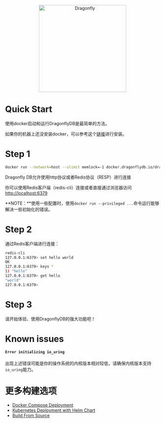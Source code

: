 <p align="center">
  <a href="https://dragonflydb.io">
    <img src="https://raw.githubusercontent.com/dragonflydb/dragonfly/main/.github/images/logo-full.svg"
      width="284" border="0" alt="Dragonfly">
  </a>
</p>

# Quick Start

使用docker启动和运行DragonflyDB是最简单的方法。

如果你的机器上还没安装docker，可以参考这个[链接](https://docs.docker.com/get-docker/)进行安装。

# Step 1

```Bash
docker run --network=host --ulimit memlock=-1 docker.dragonflydb.io/dragonflydb/dragonfly
```

Dragonfly DB允许使用http协议或者Redis协议（RESP）进行连接

你可以使用Redis客户端（redis-cli）连接或者直接通过浏览器访问[http://localhost:6379](http://localhost:6379)

**NOTE：**使用一些配置时，使用`docker run --privileged ...`命令运行能够解决一些初始化的错误。

# Step 2

通过Redis客户端进行连接：

```Bash
redis-cli
127.0.0.1:6379> set hello world
OK
127.0.0.1:6379> keys *
1) "hello"
127.0.0.1:6379> get hello
"world"
127.0.0.1:6379> 
```

# Step 3

请开始体验、使用DragonflyDB的强大功能吧！

# Known issues

#### `Error initializing io_uring`

出现上述错误可能是你的操作系统的内核版本相对较低，请确保内核版本支持`io_uring`能力。

# 更多构建选项

- [Docker Compose Deployment](https://github.com/dragonflydb/dragonfly/blob/main/contrib/docker)
- [Kubernetes Deployment with Helm Chart](https://github.com/dragonflydb/dragonfly/blob/main/contrib/charts/dragonfly)
- [Build From Source](https://github.com/dragonflydb/dragonfly/blob/main/docs/build-from-source.md)